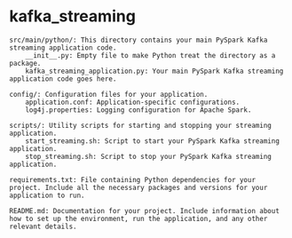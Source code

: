 # kafka_streaming

    src/main/python/: This directory contains your main PySpark Kafka streaming application code.
        __init__.py: Empty file to make Python treat the directory as a package.
        kafka_streaming_application.py: Your main PySpark Kafka streaming application code goes here.

    config/: Configuration files for your application.
        application.conf: Application-specific configurations.
        log4j.properties: Logging configuration for Apache Spark.

    scripts/: Utility scripts for starting and stopping your streaming application.
        start_streaming.sh: Script to start your PySpark Kafka streaming application.
        stop_streaming.sh: Script to stop your PySpark Kafka streaming application.

    requirements.txt: File containing Python dependencies for your project. Include all the necessary packages and versions for your application to run.

    README.md: Documentation for your project. Include information about how to set up the environment, run the application, and any other relevant details.
